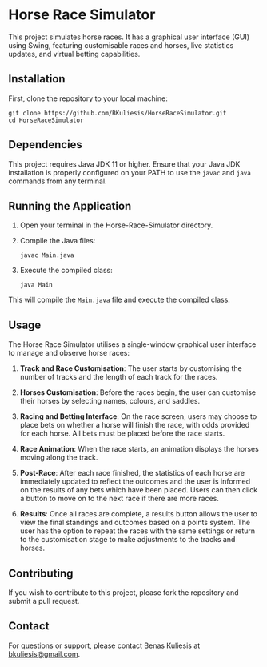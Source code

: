 # Horse Race Simulator

This project simulates horse races. It has a graphical user interface (GUI) using Swing, featuring customisable races and horses, live statistics updates, and virtual betting capabilities.

## Installation

First, clone the repository to your local machine:

```
git clone https://github.com/BKuliesis/HorseRaceSimulator.git
cd HorseRaceSimulator
```

## Dependencies

This project requires Java JDK 11 or higher. Ensure that your Java JDK installation is properly configured on your PATH to use the `javac` and `java` commands from any terminal.

## Running the Application

1. Open your terminal in the Horse-Race-Simulator directory.
2. Compile the Java files:

     ```
     javac Main.java
     ```

3. Execute the compiled class:

     ```
     java Main
     ```

This will compile the `Main.java` file and execute the compiled class.

## Usage

The Horse Race Simulator utilises a single-window graphical user interface to manage and observe horse races:

1. **Track and Race Customisation**: The user starts by customising the number of tracks and the length of each track for the races.

2. **Horses Customisation**: Before the races begin, the user can customise their horses by selecting names, colours, and saddles.

3. **Racing and Betting Interface**: On the race screen, users may choose to place bets on whether a horse will finish the race, with odds provided for each horse. All bets must be placed before the race starts.

4. **Race Animation**: When the race starts, an animation displays the horses moving along the track.

5. **Post-Race**: After each race finished, the statistics of each horse are immediately updated to reflect the outcomes and the user is informed on the results of any bets which have been placed. Users can then click a button to move on to the next race if there are more races.

6. **Results**: Once all races are complete, a results button allows the user to view the final standings and outcomes based on a points system. The user has the option to repeat the races with the same settings or return to the customisation stage to make adjustments to the tracks and horses.

## Contributing

If you wish to contribute to this project, please fork the repository and submit a pull request.

## Contact

For questions or support, please contact Benas Kuliesis at bkuliesis@gmail.com.